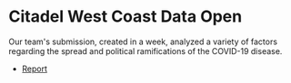 # Citadel West Coast Data Open

Our team's submission, created in a week, analyzed a variety of factors regarding the spread and political ramifications of the COVID-19 disease.

* [Report](https://github.com/rli500/citadel-data-open/blob/main/team_6_report.pdf) 
